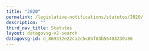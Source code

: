 ```yaml
---
title: "2020"
permalink: /legislative-notifications/statutes/2020/
description: ""
third_nav_title: Statutes
layout: datagovsg-v2-search
datagovsg-id: d_869332e22ca2c5c0bf03b56403230a86
---
```

